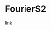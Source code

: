 # FourierS2

[link](https://drive.google.com/drive/folders/1MVt9hdBfTvYaDJyt3OJUD-ejvkNGy-UU?usp=sharing)
